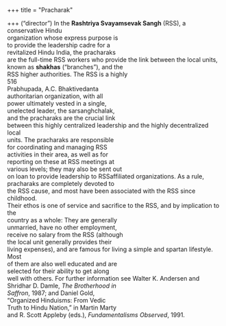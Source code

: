 +++
title = "Pracharak"

+++
(“director”) In the **Rashtriya Svayamsevak Sangh** (RSS), a conservative Hindu  
organization whose express purpose is  
to provide the leadership cadre for a  
revitalized Hindu India, the pracharaks  
are the full-time RSS workers who provide the link between the local units,  
known as **shakhas** (“branches”), and the  
RSS higher authorities. The RSS is a highly  
516  
Prabhupada, A.C. Bhaktivedanta  
authoritarian organization, with all  
power ultimately vested in a single,  
unelected leader, the sarsanghchalak,  
and the pracharaks are the crucial link  
between this highly centralized leadership and the highly decentralized local  
units. The pracharaks are responsible  
for coordinating and managing RSS  
activities in their area, as well as for  
reporting on these at RSS meetings at  
various levels; they may also be sent out  
on loan to provide leadership to RSSaffiliated organizations. As a rule,  
pracharaks are completely devoted to  
the RSS cause, and most have been associated with the RSS since childhood.  
Their ethos is one of service and sacrifice to the RSS, and by implication to the  
country as a whole: They are generally  
unmarried, have no other employment,  
receive no salary from the RSS (although  
the local unit generally provides their  
living expenses), and are famous for living a simple and spartan lifestyle. Most  
of them are also well educated and are  
selected for their ability to get along  
well with others. For further information see Walter K. Andersen and  
Shridhar D. Damle, *The Brotherhood in*  
*Saffron*, 1987; and Daniel Gold,  
“Organized Hinduisms: From Vedic  
Truth to Hindu Nation,” in Martin Marty  
and R. Scott Appleby (eds.), *Fundamentalisms Observed*, 1991.